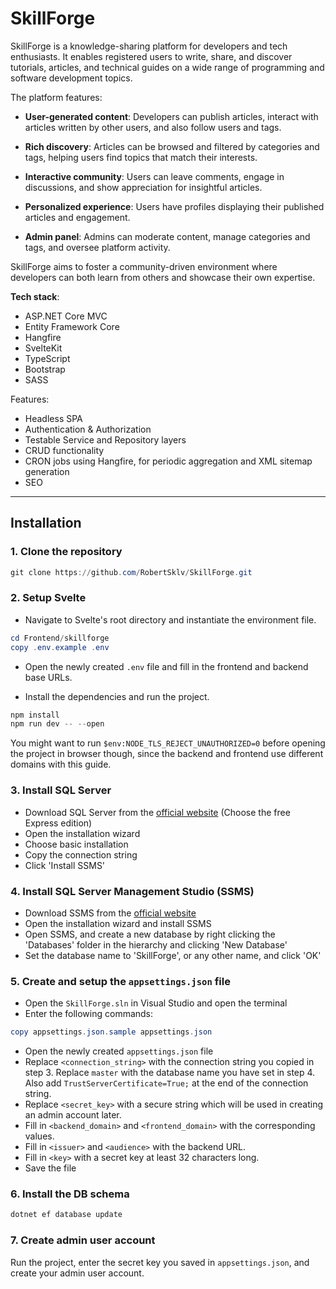 # SkillForge

SkillForge is a knowledge-sharing platform for developers and tech enthusiasts. It enables registered users to write, share, and discover tutorials, articles, and technical guides on a wide range of programming and software development topics.

The platform features:

- **User-generated content**: Developers can publish articles, interact with articles written by other users, and also follow users and tags.

- **Rich discovery**: Articles can be browsed and filtered by categories and tags, helping users find topics that match their interests.

- **Interactive community**: Users can leave comments, engage in discussions, and show appreciation for insightful articles.

- **Personalized experience**: Users have profiles displaying their published articles and engagement.

- **Admin panel**: Admins can moderate content, manage categories and tags, and oversee platform activity.

SkillForge aims to foster a community-driven environment where developers can both learn from others and showcase their own expertise.

**Tech stack**:
- ASP.NET Core MVC
- Entity Framework Core
- Hangfire
- SvelteKit
- TypeScript
- Bootstrap
- SASS

Features:
- Headless SPA
- Authentication & Authorization
- Testable Service and Repository layers
- CRUD functionality
- CRON jobs using Hangfire, for periodic aggregation and XML sitemap generation
- SEO

---

## Installation

### 1. Clone the repository

```powershell
git clone https://github.com/RobertSklv/SkillForge.git
```

### 2. Setup Svelte

- Navigate to Svelte's root directory and instantiate the environment file.
```powershell
cd Frontend/skillforge
copy .env.example .env
```

- Open the newly created `.env` file and fill in the frontend and backend base URLs.

- Install the dependencies and run the project.

```powershell
npm install
npm run dev -- --open
```

You might want to run `$env:NODE_TLS_REJECT_UNAUTHORIZED=0` before opening the project in browser though, since the backend and frontend use different domains with this guide.

### 3. Install SQL Server

- Download SQL Server from the [official website](https://www.microsoft.com/en/sql-server/sql-server-downloads) (Choose the free Express edition)
- Open the installation wizard
- Choose basic installation
- Copy the connection string
- Click 'Install SSMS'

### 4. Install SQL Server Management Studio (SSMS)

- Download SSMS from the [official website](https://learn.microsoft.com/en-us/sql/ssms/download-sql-server-management-studio-ssms?view=sql-server-ver16&redirectedfrom=MSDN)
- Open the installation wizard and install SSMS
- Open SSMS, and create a new database by right clicking the 'Databases' folder in the hierarchy and clicking 'New Database'
- Set the database name to 'SkillForge', or any other name, and click 'OK'

### 5. Create and setup the `appsettings.json` file

- Open the `SkillForge.sln` in Visual Studio and open the terminal
- Enter the following commands:
```powershell
copy appsettings.json.sample appsettings.json
```
- Open the newly created `appsettings.json` file
- Replace `<connection_string>` with the connection string you copied in step 3. Replace `master` with the database name you have set in step 4. Also add `TrustServerCertificate=True;` at the end of the connection string.
- Replace `<secret_key>` with a secure string which will be used in creating an admin account later.
- Fill in `<backend_domain>` and `<frontend_domain>` with the corresponding values.
- Fill in `<issuer>` and `<audience>` with the backend URL.
- Fill in `<key>` with a secret key at least 32 characters long.
- Save the file

### 6. Install the DB schema

```powershell
dotnet ef database update
```

### 7. Create admin user account

Run the project, enter the secret key you saved in `appsettings.json`, and create your admin user account.